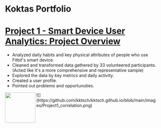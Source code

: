 # Koktas Portfolio

# [Project 1 - Smart Device User Analytics: Project Overview](https://github.com/kktsch/kktsch.github.io/tree/main/Project%201%20-%20Smart%20Device%20User%20Analytics)
* Analyzed daily habits and key physical attributes of people who use Fitbit's smart device.
* Cleaned and transformed data gathered by 33 volunteered participants. (Acted like it's a more comprehensive and representative sample)
* Explored the data by key metrics and daily activity.
* Created a user profile.
* Pointed out problems and opportunuties.

<img align="left" width="100" height="100" src="https://github.com/kktsch/kktsch.github.io/blob/main/images/Project1_correlation.png">
![](https://github.com/kktsch/kktsch.github.io/blob/main/images/Project1_correlation.png)

